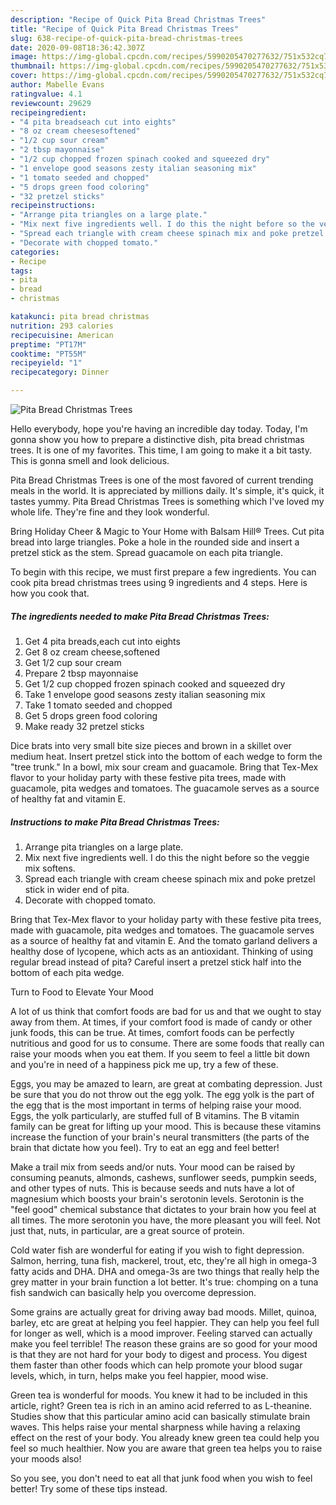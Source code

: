```yaml
---
description: "Recipe of Quick Pita Bread Christmas Trees"
title: "Recipe of Quick Pita Bread Christmas Trees"
slug: 638-recipe-of-quick-pita-bread-christmas-trees
date: 2020-09-08T18:36:42.307Z
image: https://img-global.cpcdn.com/recipes/5990205470277632/751x532cq70/pita-bread-christmas-trees-recipe-main-photo.jpg
thumbnail: https://img-global.cpcdn.com/recipes/5990205470277632/751x532cq70/pita-bread-christmas-trees-recipe-main-photo.jpg
cover: https://img-global.cpcdn.com/recipes/5990205470277632/751x532cq70/pita-bread-christmas-trees-recipe-main-photo.jpg
author: Mabelle Evans
ratingvalue: 4.1
reviewcount: 29629
recipeingredient:
- "4 pita breadseach cut into eights"
- "8 oz cream cheesesoftened"
- "1/2 cup sour cream"
- "2 tbsp mayonnaise"
- "1/2 cup chopped frozen spinach cooked and squeezed dry"
- "1 envelope good seasons zesty italian seasoning mix"
- "1 tomato seeded and chopped"
- "5 drops green food coloring"
- "32 pretzel sticks"
recipeinstructions:
- "Arrange pita triangles on a large plate."
- "Mix next five ingredients well. I do this the night before so the veggie mix softens."
- "Spread each triangle with cream cheese spinach mix and poke pretzel stick in wider end of pita."
- "Decorate with chopped tomato."
categories:
- Recipe
tags:
- pita
- bread
- christmas

katakunci: pita bread christmas 
nutrition: 293 calories
recipecuisine: American
preptime: "PT17M"
cooktime: "PT55M"
recipeyield: "1"
recipecategory: Dinner

---
```



![Pita Bread Christmas Trees](https://img-global.cpcdn.com/recipes/5990205470277632/751x532cq70/pita-bread-christmas-trees-recipe-main-photo.jpg)

Hello everybody, hope you're having an incredible day today. Today, I'm gonna show you how to prepare a distinctive dish, pita bread christmas trees. It is one of my favorites. This time, I am going to make it a bit tasty. This is gonna smell and look delicious.

Pita Bread Christmas Trees is one of the most favored of current trending meals in the world. It is appreciated by millions daily. It's simple, it's quick, it tastes yummy. Pita Bread Christmas Trees is something which I've loved my whole life. They're fine and they look wonderful.

Bring Holiday Cheer &amp; Magic to Your Home with Balsam Hill® Trees. Cut pita bread into large triangles. Poke a hole in the rounded side and insert a pretzel stick as the stem. Spread guacamole on each pita triangle.


To begin with this recipe, we must first prepare a few ingredients. You can cook pita bread christmas trees using 9 ingredients and 4 steps. Here is how you cook that.

<!--inarticleads1-->

##### The ingredients needed to make Pita Bread Christmas Trees:

1. Get 4 pita breads,each cut into eights
1. Get 8 oz cream cheese,softened
1. Get 1/2 cup sour cream
1. Prepare 2 tbsp mayonnaise
1. Get 1/2 cup chopped frozen spinach cooked and squeezed dry
1. Take 1 envelope good seasons zesty italian seasoning mix
1. Take 1 tomato seeded and chopped
1. Get 5 drops green food coloring
1. Make ready 32 pretzel sticks


Dice brats into very small bite size pieces and brown in a skillet over medium heat. Insert pretzel stick into the bottom of each wedge to form the &#34;tree trunk.&#34; In a bowl, mix sour cream and guacamole. Bring that Tex-Mex flavor to your holiday party with these festive pita trees, made with guacamole, pita wedges and tomatoes. The guacamole serves as a source of healthy fat and vitamin E. 

<!--inarticleads2-->

##### Instructions to make Pita Bread Christmas Trees:

1. Arrange pita triangles on a large plate.
1. Mix next five ingredients well. I do this the night before so the veggie mix softens.
1. Spread each triangle with cream cheese spinach mix and poke pretzel stick in wider end of pita.
1. Decorate with chopped tomato.


Bring that Tex-Mex flavor to your holiday party with these festive pita trees, made with guacamole, pita wedges and tomatoes. The guacamole serves as a source of healthy fat and vitamin E. And the tomato garland delivers a healthy dose of lycopene, which acts as an antioxidant. Thinking of using regular bread instead of pita? Careful insert a pretzel stick half into the bottom of each pita wedge. 

Turn to Food to Elevate Your Mood


A lot of us think that comfort foods are bad for us and that we ought to stay away from them. At times, if your comfort food is made of candy or other junk foods, this can be true. At times, comfort foods can be perfectly nutritious and good for us to consume. There are some foods that really can raise your moods when you eat them. If you seem to feel a little bit down and you're in need of a happiness pick me up, try a few of these.

Eggs, you may be amazed to learn, are great at combating depression. Just be sure that you do not throw out the egg yolk. The egg yolk is the part of the egg that is the most important in terms of helping raise your mood. Eggs, the yolk particularly, are stuffed full of B vitamins. The B vitamin family can be great for lifting up your mood. This is because these vitamins increase the function of your brain's neural transmitters (the parts of the brain that dictate how you feel). Try to eat an egg and feel better!

Make a trail mix from seeds and/or nuts. Your mood can be raised by consuming peanuts, almonds, cashews, sunflower seeds, pumpkin seeds, and other types of nuts. This is because seeds and nuts have a lot of magnesium which boosts your brain's serotonin levels. Serotonin is the "feel good" chemical substance that dictates to your brain how you feel at all times. The more serotonin you have, the more pleasant you will feel. Not just that, nuts, in particular, are a great source of protein.

Cold water fish are wonderful for eating if you wish to fight depression. Salmon, herring, tuna fish, mackerel, trout, etc, they're all high in omega-3 fatty acids and DHA. DHA and omega-3s are two things that really help the grey matter in your brain function a lot better. It's true: chomping on a tuna fish sandwich can basically help you overcome depression. 

Some grains are actually great for driving away bad moods. Millet, quinoa, barley, etc are great at helping you feel happier. They can help you feel full for longer as well, which is a mood improver. Feeling starved can actually make you feel terrible! The reason these grains are so good for your mood is that they are not hard for your body to digest and process. You digest them faster than other foods which can help promote your blood sugar levels, which, in turn, helps make you feel happier, mood wise.

Green tea is wonderful for moods. You knew it had to be included in this article, right? Green tea is rich in an amino acid referred to as L-theanine. Studies show that this particular amino acid can basically stimulate brain waves. This helps raise your mental sharpness while having a relaxing effect on the rest of your body. You already knew green tea could help you feel so much healthier. Now you are aware that green tea helps you to raise your moods also!

So you see, you don't need to eat all that junk food when you wish to feel better! Try  some  of  these  tips  instead.

